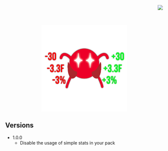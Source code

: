 <p align="right"> 
<a href="https://www.paypal.com/paypalme/otdan">
<img src="https://raw.githubusercontent.com/aha999/DonateButtons/master/Paypal.png" height="65" />
</a>
</p>
‎<p align="center"> 
<img src="https://github.com/otDan/ForceStatNumbers/blob/master/ForceStatNumbers/icon-full.png?raw=true" height="275" />
</p>

## Versions
- 1.0.0
  - Disable the usage of simple stats in your pack